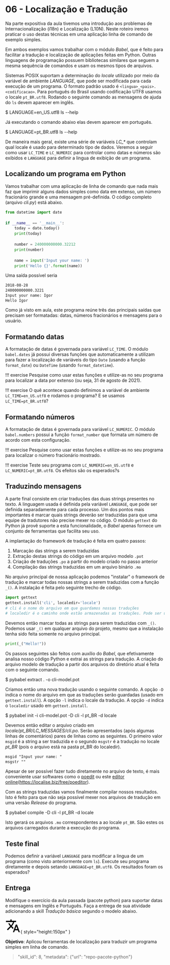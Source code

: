 # 06 - Localização e Tradução

<ah-external-content src="slides.html" />


Na parte expositiva da aula tivemos uma introdução aos problemas de Internacionalização (i18n) e Localização (L10N). Neste roteiro iremos praticar o uso destas técnicas em uma aplicação linha de comando de exemplo simples. 

Em ambos exemplos vamos trabalhar com o módulo *Babel*, que é feito para facilitar a tradução e localização de aplicações feitas em Python. Outras linguagens de programação possuem bibliotecas similares que seguem a mesma sequência de comandos e usam os mesmos tipos de arquivos. 

Sistemas POSIX suportam a determinação do *locale* utilizado por meio da variável de ambiente *LANGUAGE*, que pode ser modificada para cada execução de um programa. O formato padrão usado é `<lingua>_<pais>.<codificacao>`. Para português do Brasil usando codificação UTF8 usamos o locale `pt_BR.utf8`. Rodando o seguinte comando as mensagens de ajuda do `ls` devem aparecer em inglês.

<ah-terminal>
$ LANGUAGE=en_US.utf8 ls --help
</ah-terminal>

Já executando o comando abaixo elas devem aparecer em português.

<ah-terminal>
$ LANGUAGE=pt_BR.utf8 ls --help
</ah-terminal>
 
 
De maneira mais geral, existe uma série de variáveis *LC_\** que controlam qual locale é usado para determinado tipo de dados. Veremos a seguir como usar `LC_TIME` e `LC_NUMERIC` para controlar como datas e números são exibidos e `LANGUAGE` para definir a lingua de exibição de um programa. 

## Localizando um programa em Python

Vamos trabalhar com uma aplicação de linha de comando que nada mais faz que imprimir alguns dados simples como data em extenso, um número fracionário grande e uma mensagem pré-definida. O código completo (arquivo *cli.py*) está abaixo.

```python 
from datetime import date

if __name__ == '__main__':
    today = date.today()
    print(today)

    number = 240000000000.32212
    print(number)
    
    name = input('Input your name: ')
    print('Hello {}'.format(name))
```
Uma saída possível seria

    2018-08-28
    240000000000.3221
    Input your name: Igor
    Hello Igor

Como já visto em aula, este programa reúne três das principais saídas que precisam ser formatadas: datas, números fracionários e mensagens para o usuário.
    
## Formatando datas

A formatação de datas é governada para variável `LC_TIME`. O módulo `babel.dates` já possui diversas funções que automaticamente a utilizam para fazer a localização de variáveis do tipo `Date` (usando a função `format_date`) ou `DateTime` (usando `format_datetime`). 

!!! exercise
    Pesquise como usar estas funções e utilize-as no seu programa para localizar a data por extenso (ou seja, 31 de agosto de 2021).

!!! exercise
    O quê acontece quando definimos a variável de ambiente `LC_TIME=en_US.utf8` e rodamos o programa? E se usamos `LC_TIME=pt_BR.utf8`?

## Formatando números

A formatação de datas é governada para variável `LC_NUMERIC`. O módulo `babel.numbers` possui a função `format_number` que formata um número de acordo com esta configuração.

!!! exercise
    Pesquise como usar estas funções e utilize-as no seu programa para localizar o número fracionário mostrado.

!!! exercise 
    Teste seu programa com `LC_NUMERIC=en_US.utf8` e `LC_NUMERIC=pt_BR.utf8`. Os efeitos são os esperados?s

## Traduzindo mensagens

A parte final consiste em criar traduções das duas strings presentes no texto. A linguagem usada é definida pela variável `LANGUAGE`, que pode ser definida separadamente para cada processo. Um dos pontos mais importantes é marcar quais strings deverão ser traduzidas para que uma equipe de tradutores não precise mexer no código. O módulo `gettext` do Python já provê suporte a esta funcionalidade, o *Babel* apenas fornece um conjunto de ferramentas que facilita seu uso. 

A implantação do framework de tradução é feita em quatro passos:

1. Marcação das strings a serem traduzidas
1. Extração destas strings do código em um arquivo modelo `.pot`
1. Criação de traduções `.po` a partir do modelo criado no passo anterior
1. Compilação das strings traduzidas em um arquivo binário `.mo` 

No arquivo principal de nossa aplicação podemos "instalar" o framework de tradução e marcar todas nossas strings a serem traduzidas com a função `_()`. A instalação é feita pelo seguinte trecho de código.

```python
import gettext
gettext.install('cli', localedir='locale') 
# cli é o nome do arquivo em que guardamos nossas traduções
# localedir é o caminho onde estão armazenadas as traduções. Pode ser um caminho relativo. 
```

Devemos então marcar todas as strings para serem traduzidas com `_()`. Podemos usar `_()` em qualquer arquivo do projeto, mesmo que a instalação tenha sido feita somente no arquivo principal.

```python
print(_("Hello!"))
```

Os passos seguintes são feitos com auxílio do *Babel*, que efetivamente analisa nosso código Python e extrai as strings para tradução. A criação do arquivo modelo de tradução a partir dos arquivos do diretório atual é feita com o seguinte comando.

<ah-terminal>
$ pybabel extract . -o cli-model.pot
</ah-terminal>

Criamos então uma nova tradução usando o seguinte comando. A opção `-D` indica o nome do arquivo em que as traduções serão guardadas (usado em `gettext.install`). A opção `-l` indica o locale da tradução. A opção `-d` indica o `localedir` usado em `gettext.install`. 

<ah-terminal>
$ pybabel init -i cli-model.pot -D cli -l pt_BR -d locale
</ah-terminal>

Devemos então editar o arquivo criado em *locale/pt_BR/LC_MESSAGES/cli.po*. Serão apresentados (após algumas linhas de comentários) pares de linhas como as seguintes. O primeiro valor `msgid` é a string a ser traduzida e o segundo `msgstr` é a tradução no locale *pt_BR* (pois o arquivo está na pasta pt_BR do localedir). 

```
msgid "Input your name: "
msgstr ""
```

Apesar de ser possível fazer tudo diretamente no arquivo de texto, é mais conveniente usar softwares como o [poedit](https://poedit.net/) ou este [editor online](https://localise.biz/free/poeditor)(https://localise.biz/free/poeditor). 

Com as strings traduzidas vamos finalmente compilar nossos resultados. Isto é feito para que não seja possível mexer nos arquivos de tradução em uma versão *Release* do programa. 

<ah-terminal>
$ pybabel compile -D cli -l pt_BR -d locale
</ah-terminal>

Isto gerará os arquivos `.mo` correspondentes a ao locale `pt_BR`. São estes os arquivos carregados durante a execução do programa.

## Teste final

Podemos definir a variável `LANGUAGE` para modificar a lingua de um programa (como visto anteriormente com `ls`). Execute seu programa diretamente e depois setando `LANGUAGE=pt_BR.utf8`. Os resultados foram os esperados?

## Entrega

Modifique o exercício da aula passada (pacote python) para suportar datas e mensagens em Inglês e Português. Faça a entrega de sua atividade adicionando a skill *Tradução básica* segundo o modelo abaixo.

![Skill Tradução básica](skill-traducao.svg){ style="height:150px" }

**Objetivo**: Aplicou ferramentas de localização para traduzir um programa simples em linha de comando.

> "skill_id": 8, "metadata": {"url": "repo-pacote-python"}


